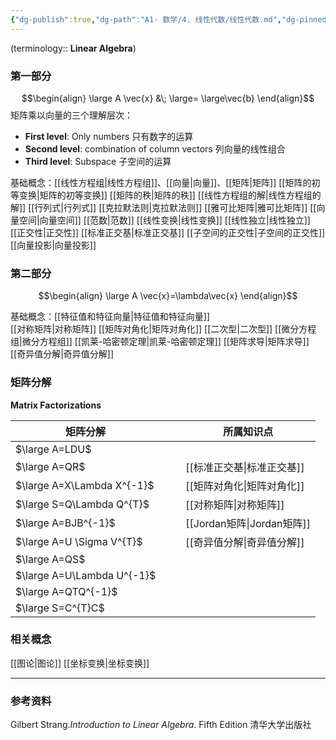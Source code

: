 ```yaml
---
{"dg-publish":true,"dg-path":"A1- 数学/4. 线性代数/线性代数.md","dg-pinned":true,"tags":["Subject"],"Level":0,"permalink":"/A1- 数学/4. 线性代数/线性代数/","pinned":true,"dgPassFrontmatter":true,"noteIcon":"","created":"2024-05-21T15:20:28.000+08:00","updated":"2025-05-03T21:12:55.704+08:00"}
---
```


 (terminology:: **Linear Algebra**)

### 第一部分
$$\begin{align}
\large  A \vec{x} &\; \large= \large\vec{b}
\end{align}$$
矩阵乘以向量的三个理解层次：
- **First level**:   Only numbers  只有数字的运算
- **Second level**:   combination of column vectors  列向量的线性组合
- **Third level**:   Subspace 子空间的运算

基础概念：[[线性方程组\|线性方程组]]、[[向量\|向量]]、[[矩阵\|矩阵]]
[[矩阵的初等变换\|矩阵的初等变换]]   [[矩阵的秩\|矩阵的秩]]   [[线性方程组的解\|线性方程组的解]]
[[行列式\|行列式]]   [[克拉默法则\|克拉默法则]]   [[雅可比矩阵\|雅可比矩阵]]
[[向量空间\|向量空间]]   [[范数\|范数]]
[[线性变换\|线性变换]]   [[线性独立\|线性独立]]
[[正交性\|正交性]]     [[标准正交基\|标准正交基]]    [[子空间的正交性\|子空间的正交性]]
[[向量投影\|向量投影]]

### 第二部分
$$\begin{align}
\large A \vec{x}=\lambda\vec{x}
\end{align}$$

基础概念：[[特征值和特征向量\|特征值和特征向量]]  
[[对称矩阵\|对称矩阵]]  [[矩阵对角化\|矩阵对角化]]  [[二次型\|二次型]]
[[微分方程组\|微分方程组]]   [[凯莱-哈密顿定理\|凯莱-哈密顿定理]]   [[矩阵求导\|矩阵求导]]
[[奇异值分解\|奇异值分解]]


### 矩阵分解
**Matrix Factorizations**

| 矩阵分解                       |     |     | 所属知识点        |
| -------------------------- | --- | --- | ------------ |
| $\large A=LDU$             |     |     |              |
| $\large A=QR$              |     |     | [[标准正交基\|标准正交基]]    |
| $\large A=X\Lambda X^{-1}$ |     |     | [[矩阵对角化\|矩阵对角化]]    |
| $\large S=Q\Lambda Q^{T}$  |     |     | [[对称矩阵\|对称矩阵]]     |
| $\large A=BJB^{-1}$        |     |     | [[Jordan矩阵\|Jordan矩阵]] |
| $\large A=U \Sigma V^{T}$  |     |     | [[奇异值分解\|奇异值分解]]    |
| $\large A=QS$              |     |     |              |
| $\large A=U\Lambda U^{-1}$ |     |     |              |
| $\large A=QTQ^{-1}$        |     |     |              |
| $\large S=C^{T}C$          |     |     |              |

### 相关概念
[[图论\|图论]]
[[坐标变换\|坐标变换]]

***
### 参考资料
Gilbert Strang.*Introduction to Linear Algebra*. Fifth Edition 清华大学出版社



